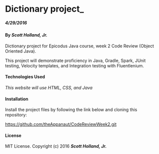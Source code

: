 # Dictionary project_

##### _4/29/2016_

#### By _**Scott Holland, Jr.**_

Dictionary project for Epicodus Java course, week 2 Code Review (Object Oriented Java).

This project will demonstrate proficiency in Java, Gradle, Spark, JUnit testing, Velocity templates, and Integration testing with Fluentlenium.


#### Technologies Used

_This website will use HTML, CSS, and Java_

#### Installation

Install the project files by following the link below and cloning this repository:

https://github.com/theAppanaut/CodeReviewWeek2.git

#### License

MIT License. Copyright (c) 2016 **_Scott Holland, Jr._**
